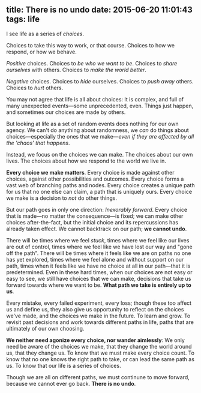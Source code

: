 title: There is no undo
date: 2015-06-20 11:01:43
tags: life
---

I see life as a series of *choices*.

Choices to take this way to work, or that course. Choices to how we respond, or how we behave.

*Positive* choices. Choices to *be who we want to be*. Choices to *share ourselves* with others. Choices to *make the world better*.

*Negative* choices. Choices to *hide* ourselves. Choices to *push away* others. Choices to *hurt* others.

You may not agree that life is all about choices: It is complex, and full of many unexpected events—some unprecedented, even. Things just happen, and sometimes our choices are made by others.

But looking at life as a set of random events does nothing for our own agency. We can't do anything about randomness, we *can* do things about choices—especially the ones that we make—*even if they are affected by all the 'chaos' that happens*.

Instead, we focus on the choices we can make. The choices about our own lives. The choices about how we respond to the world we live in.

**Every choice we make matters**. Every choice is made against other choices, against other possibilities and outcomes. Every choice forms a vast web of branching paths and nodes. Every choice creates a unique path for us that no one else can claim, a path that is uniquely ours. Every choice we make is a decision to *not* do other things.

But our path goes in only one direction: *Inexorably forward*. Every choice that is made—no matter the consequence—is fixed; we can make other choices after-the-fact, but the initial choice and its repercussions has already taken effect. We cannot backtrack on our path; **we cannot undo**.

There will be times where we feel *stuck*, times where we feel like our lives are out of control, times where we feel like we have lost our way and "gone off the path". There will be times where it feels like we are on paths no one has yet explored, times where we feel alone and without support on our path, times when it feels like we have no choice at all in our path—that it is predetermined. Even in these hard times, when our choices are not easy or easy to see, we still have choices that we can make, decisions that take us forward towards where we want to be. **What path we take is entirely up to us**.

Every mistake, every failed experiment, every loss; though these too affect us and define us, they also give us opportunity to reflect on the choices we've made, and the choices we make in the future. To learn and grow. To revisit past decisions and work towards different paths in life, paths that are ultimately of our own choosing.

**We neither need agonize every choice, nor wander aimlessly**: We only need be aware of the choices we make, that they change the world around us, that they change us. To know that we must make every choice count. To know that no one knows the right path to take, or can lead the same path as us. To know that our life is a series of choices.

Though we are all on different paths, we must continune to move forward, because we cannot ever go back. **There is no undo**.


